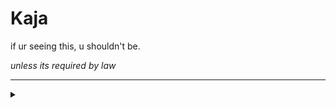 # Kaja

if ur seeing this, u shouldn't be.

*unless its required by law*

---
<details>
  <summary></summary>
  <br>
  ![007](https://github.com/that-one-team/kaja/assets/15856376/c71bf55c-4173-452f-9760-f00d3feb1806)
</details>
